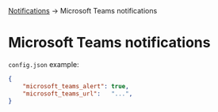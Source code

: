 <div class="breadcrumbs">
    <a href="/administration-guide/notifications">Notifications</a>
    → Microsoft Teams notifications
</div>

# Microsoft Teams notifications

`config.json` example:

```json
{
    "microsoft_teams_alert": true,
    "microsoft_teams_url":   "...",
}
```

